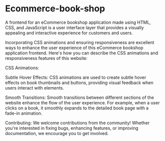 # Ecommerce-book-shop

A frontend for an eCommerce bookshop application made using HTML, CSS, and JavaScript
is a user interface layer that provides a visually appealing and interactive experience for customers and users. 


Incorporating CSS animations and ensuring responsiveness are excellent ways to enhance the user experience of this
eCommerce bookshop application frontend. Here's how you can describe the CSS animations and responsiveness features of this website:

CSS Animations:

Subtle Hover Effects: CSS animations are used to create subtle hover effects on book thumbnails and buttons, providing 
visual feedback when users interact with elements.

Smooth Transitions: Smooth transitions between different sections of the website enhance the flow of the user experience. 
For example, when a user clicks on a book, it smoothly expands to the detailed book page with a fade-in animation.

Contributing: We welcome contributions from the community! Whether you're interested in fixing bugs, enhancing features, 
or improving documentation, we encourage you to get involved.
